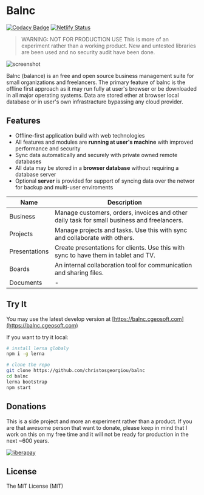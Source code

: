 # Balnc

[![Codacy Badge](https://api.codacy.com/project/badge/Grade/79c2730e3816489d9a9b10f506cc3ac5)](https://www.codacy.com/manual/xris-georgiou/balnc?utm_source=github.com&amp;utm_medium=referral&amp;utm_content=ChristosGeorgiou/balnc&amp;utm_campaign=Badge_Grade) [![Netlify Status](https://api.netlify.com/api/v1/badges/085594e9-5f2e-4a4c-9dd4-148c0e889869/deploy-status)](https://app.netlify.com/sites/balnc/deploys)

> WARNING: NOT FOR PRODUCTION USE
> This is more of an experiment rather than a working product. New and untested libraries are been used and no security audit have been done.

![screenshot](https://raw.githubusercontent.com/ChristosGeorgiou/balnc/master/docs/assets/screenshot.png)

Balnc (balance) is an free and open source business management suite for small organizations and freelancers.
The primary feature of balnc is the offline first approach as it may run fully at user's browser or be downloaded in all major operating systems.
Data are stored ether at browser local database or in user's own infrastracture bypassing any cloud provider.

## Features

- Offline-first application build with web technologies
- All features and modules are **running at user's machine** with improved performance and security
- Sync data automatically and securely with private owned remote databases
- All data may be stored in a **browser database** without requiring a database server
- Optional **server** is provided for support of syncing data over the networ for backup and multi-user enviroments

| Name          | Description                                                                                 |
| ------------- | ------------------------------------------------------------------------------------------- |
| Business      | Manage customers, orders, invoices and other daily task for small business and freelancers. |
| Projects      | Manage projects and tasks. Use this with sync and collaborate with others.                  |
| Presentations | Create presentations for clients. Use this with sync to have them in tablet and TV.         |
| Boards        | An internal collaboration tool for communication and sharing files.                         |
| Documents     | -                                                                                           |

## Try It

You may use the latest develop version at [https://balnc.cgeosoft.com](https://balnc.cgeosoft.com)

If you want to try it local:

```bash
# install lerna globaly
npm i -g lerna

# clone the repo
git clone https://github.com/christosgeorgiou/balnc
cd balnc
lerna bootstrap
npm start
```

## Donations

This is a side project and more an experiment rather than a product. If you are that awesome person that want to donate, please keep in mind that I work on this on my free time and it will not be ready for production in the next ~600 years.

[![liberapay](http://img.shields.io/liberapay/receives/cgeosoft.svg?logo=liberapay)](https://liberapay.com/cgeosoft/donate)

## License

The MIT License (MIT)
